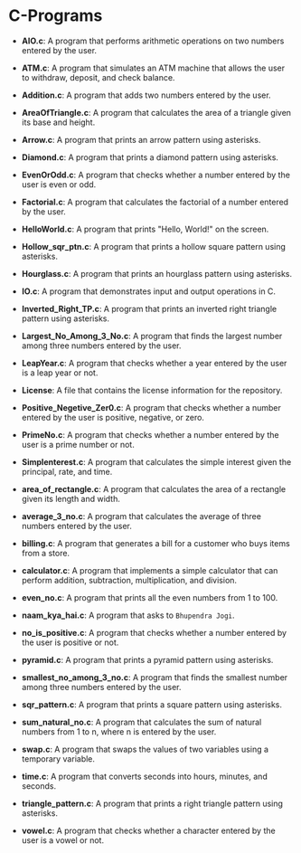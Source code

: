 # C-Programs

- **AIO.c**: A program that performs arithmetic operations on two numbers entered by the user.
  
- **ATM.c**: A program that simulates an ATM machine that allows the user to withdraw, deposit, and check balance.
  
- **Addition.c**: A program that adds two numbers entered by the user.
  
- **AreaOfTriangle.c**: A program that calculates the area of a triangle given its base and height.
  
- **Arrow.c**: A program that prints an arrow pattern using asterisks.
  
- **Diamond.c**: A program that prints a diamond pattern using asterisks.
  
- **EvenOrOdd.c**: A program that checks whether a number entered by the user is even or odd.
- **Factorial.c**: A program that calculates the factorial of a number entered by the user.
- **HelloWorld.c**: A program that prints "Hello, World!" on the screen.
- **Hollow_sqr_ptn.c**: A program that prints a hollow square pattern using asterisks.
- **Hourglass.c**: A program that prints an hourglass pattern using asterisks.
- **IO.c**: A program that demonstrates input and output operations in C.
- **Inverted_Right_TP.c**: A program that prints an inverted right triangle pattern using asterisks.
- **Largest_No_Among_3_No.c**: A program that finds the largest number among three numbers entered by the user.
- **LeapYear.c**: A program that checks whether a year entered by the user is a leap year or not.
- **License**: A file that contains the license information for the repository.
- **Positive_Negetive_Zer0.c**: A program that checks whether a number entered by the user is positive, negative, or zero.
- **PrimeNo.c**: A program that checks whether a number entered by the user is a prime number or not.
- **Simplenterest.c**: A program that calculates the simple interest given the principal, rate, and time.
- **area_of_rectangle.c**: A program that calculates the area of a rectangle given its length and width.
- **average_3_no.c**: A program that calculates the average of three numbers entered by the user.
- **billing.c**: A program that generates a bill for a customer who buys items from a store.
- **calculator.c**: A program that implements a simple calculator that can perform addition, subtraction, multiplication, and division.
- **even_no.c**: A program that prints all the even numbers from 1 to 100.
- **naam_kya_hai.c**: A program that asks to `Bhupendra Jogi`.
- **no_is_positive.c**: A program that checks whether a number entered by the user is positive or not.
- **pyramid.c**: A program that prints a pyramid pattern using asterisks.
- **smallest_no_among_3_no.c**: A program that finds the smallest number among three numbers entered by the user.
- **sqr_pattern.c**: A program that prints a square pattern using asterisks.
- **sum_natural_no.c**: A program that calculates the sum of natural numbers from 1 to n, where n is entered by the user.
- **swap.c**: A program that swaps the values of two variables using a temporary variable.
- **time.c**: A program that converts seconds into hours, minutes, and seconds.
- **triangle_pattern.c**: A program that prints a right triangle pattern using asterisks.
- **vowel.c**: A program that checks whether a character entered by the user is a vowel or not.
